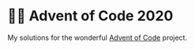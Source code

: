# 🎅🏻 Advent of Code 2020 

My solutions for the wonderful [Advent of Code](https://adventofcode.com/2020) project.
